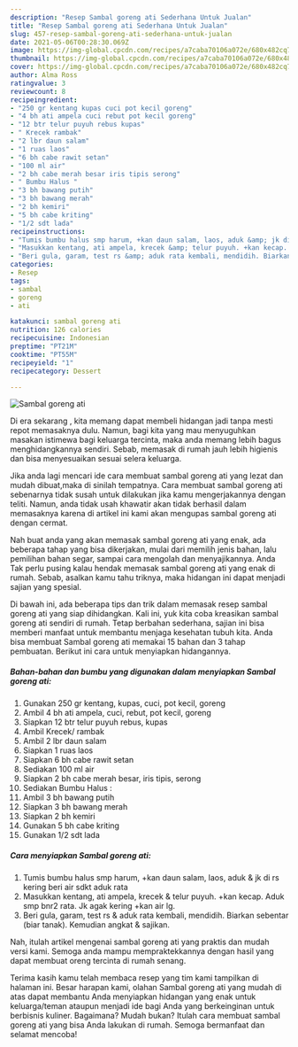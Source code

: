 ```yaml
---
description: "Resep Sambal goreng ati Sederhana Untuk Jualan"
title: "Resep Sambal goreng ati Sederhana Untuk Jualan"
slug: 457-resep-sambal-goreng-ati-sederhana-untuk-jualan
date: 2021-05-06T00:28:30.069Z
image: https://img-global.cpcdn.com/recipes/a7caba70106a072e/680x482cq70/sambal-goreng-ati-foto-resep-utama.jpg
thumbnail: https://img-global.cpcdn.com/recipes/a7caba70106a072e/680x482cq70/sambal-goreng-ati-foto-resep-utama.jpg
cover: https://img-global.cpcdn.com/recipes/a7caba70106a072e/680x482cq70/sambal-goreng-ati-foto-resep-utama.jpg
author: Alma Ross
ratingvalue: 3
reviewcount: 8
recipeingredient:
- "250 gr kentang kupas cuci pot kecil goreng"
- "4 bh ati ampela cuci rebut pot kecil goreng"
- "12 btr telur puyuh rebus kupas"
- " Krecek rambak"
- "2 lbr daun salam"
- "1 ruas laos"
- "6 bh cabe rawit setan"
- "100 ml air"
- "2 bh cabe merah besar iris tipis serong"
- " Bumbu Halus "
- "3 bh bawang putih"
- "3 bh bawang merah"
- "2 bh kemiri"
- "5 bh cabe kriting"
- "1/2 sdt lada"
recipeinstructions:
- "Tumis bumbu halus smp harum, +kan daun salam, laos, aduk &amp; jk di rs kering beri air sdkt aduk rata"
- "Masukkan kentang, ati ampela, krecek &amp; telur puyuh. +kan kecap. Aduk smp bnr2 rata. Jk agak kering +kan air lg."
- "Beri gula, garam, test rs &amp; aduk rata kembali, mendidih. Biarkan sebentar (biar tanak). Kemudian angkat &amp; sajikan."
categories:
- Resep
tags:
- sambal
- goreng
- ati

katakunci: sambal goreng ati 
nutrition: 126 calories
recipecuisine: Indonesian
preptime: "PT21M"
cooktime: "PT55M"
recipeyield: "1"
recipecategory: Dessert

---
```



![Sambal goreng ati](https://img-global.cpcdn.com/recipes/a7caba70106a072e/680x482cq70/sambal-goreng-ati-foto-resep-utama.jpg)

Di era  sekarang , kita memang dapat membeli hidangan jadi tanpa mesti repot memasaknya dulu. Namun, bagi kita yang mau menyuguhkan masakan istimewa bagi keluarga tercinta, maka anda memang lebih bagus menghidangkannya sendiri. Sebab, memasak di rumah jauh lebih higienis dan bisa menyesuaikan sesuai selera keluarga.

Jika anda lagi mencari ide cara membuat sambal goreng ati yang lezat dan mudah dibuat,maka di sinilah tempatnya. Cara membuat sambal goreng ati  sebenarnya tidak susah untuk dilakukan jika kamu mengerjakannya dengan teliti. Namun, anda tidak usah khawatir akan tidak berhasil dalam memasaknya 
karena di artikel ini kami akan mengupas sambal goreng ati dengan cermat.  



Nah buat anda yang akan memasak sambal goreng ati yang enak, ada beberapa tahap yang bisa dikerjakan, mulai dari memilih jenis bahan, lalu pemilihan bahan segar, sampai cara mengolah dan menyajikannya. Anda Tak perlu pusing kalau hendak memasak sambal goreng ati yang enak di rumah. Sebab, asalkan kamu  tahu triknya, maka hidangan ini dapat menjadi sajian yang spesial.

Di bawah ini, ada beberapa tips dan trik dalam memasak resep sambal goreng ati yang siap dihidangkan. Kali ini, yuk kita coba kreasikan sambal goreng ati sendiri di rumah. Tetap berbahan sederhana, sajian ini bisa memberi manfaat untuk membantu menjaga kesehatan tubuh kita. Anda bisa membuat Sambal goreng ati memakai 15 bahan dan 3 tahap pembuatan. Berikut ini cara untuk menyiapkan hidangannya.

<!--inarticleads1-->

##### Bahan-bahan dan bumbu yang digunakan dalam menyiapkan Sambal goreng ati:

1. Gunakan 250 gr kentang, kupas, cuci, pot kecil, goreng
1. Ambil 4 bh ati ampela, cuci, rebut, pot kecil, goreng
1. Siapkan 12 btr telur puyuh rebus, kupas
1. Ambil  Krecek/ rambak
1. Ambil 2 lbr daun salam
1. Siapkan 1 ruas laos
1. Siapkan 6 bh cabe rawit setan
1. Sediakan 100 ml air
1. Siapkan 2 bh cabe merah besar, iris tipis, serong
1. Sediakan  Bumbu Halus :
1. Ambil 3 bh bawang putih
1. Siapkan 3 bh bawang merah
1. Siapkan 2 bh kemiri
1. Gunakan 5 bh cabe kriting
1. Gunakan 1/2 sdt lada




<!--inarticleads2-->

##### Cara menyiapkan Sambal goreng ati:

1. Tumis bumbu halus smp harum, +kan daun salam, laos, aduk &amp; jk di rs kering beri air sdkt aduk rata
1. Masukkan kentang, ati ampela, krecek &amp; telur puyuh. +kan kecap. Aduk smp bnr2 rata. Jk agak kering +kan air lg.
1. Beri gula, garam, test rs &amp; aduk rata kembali, mendidih. Biarkan sebentar (biar tanak). Kemudian angkat &amp; sajikan.




Nah, itulah artikel mengenai  sambal goreng ati  yang praktis dan mudah versi kami. Semoga anda mampu mempraktekkannya dengan hasil yang dapat membuat oreng tercinta di rumah senang. 

Terima kasih kamu telah membaca resep yang tim kami tampilkan di halaman ini. Besar harapan kami, olahan  Sambal goreng ati yang mudah di atas dapat membantu Anda menyiapkan hidangan yang enak untuk keluarga/teman ataupun menjadi ide bagi Anda yang berkeinginan untuk berbisnis kuliner. Bagaimana? Mudah bukan? Itulah cara membuat sambal goreng ati yang bisa Anda lakukan di rumah. Semoga bermanfaat dan selamat mencoba!

